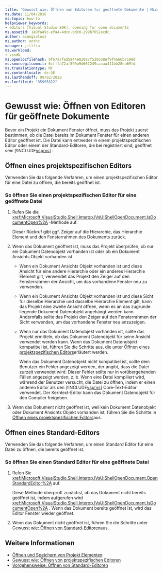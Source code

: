 ```yaml
---
title: 'Gewusst wie: Öffnen von Editoren für geöffnete Dokumente | Microsoft-Dokumentation'
ms.date: 11/04/2016
ms.topic: how-to
helpviewer_keywords:
- editors [Visual Studio SDK], opening for open documents
ms.assetid: 1a0fa49c-efa4-4dcc-bdc0-299b7052acdc
author: acangialosi
ms.author: anthc
manager: jillfra
ms.workload:
- vssdk
ms.openlocfilehash: 0f67a7fad5944e82087f520508ef9f4a66b7109d
ms.sourcegitcommit: 6cfffa72af599a9d667249caaaa411bb28ea69fd
ms.translationtype: MT
ms.contentlocale: de-DE
ms.lasthandoff: 09/02/2020
ms.locfileid: "85905812"
---
```

# <a name="how-to-open-editors-for-open-documents"></a>Gewusst wie: Öffnen von Editoren für geöffnete Dokumente
Bevor ein Projekt ein Dokument Fenster öffnet, muss das Projekt zuerst bestimmen, ob die Datei bereits im Dokument Fenster für einen anderen Editor geöffnet ist. Die Datei kann entweder in einem projektspezifischen Editor oder einem der Standard-Editoren, die bei registriert sind, geöffnet sein [!INCLUDE[vsprvs](../code-quality/includes/vsprvs_md.md)] .

## <a name="open-a-project-specific-editor"></a>Öffnen eines projektspezifischen Editors
 Verwenden Sie das folgende Verfahren, um einen projektspezifischen Editor für eine Datei zu öffnen, die bereits geöffnet ist.

### <a name="to-open-a-project-specific-editor-for-an-open-file"></a>So öffnen Sie einen projektspezifischen Editor für eine geöffnete Datei

1. Rufen Sie die <xref:Microsoft.VisualStudio.Shell.Interop.IVsUIShellOpenDocument.IsDocumentOpen%2A> -Methode auf.

    Dieser Rückruf gibt ggf. Zeiger auf die Hierarchie, das Hierarchie Element und den Fensterrahmen des Dokuments zurück.

2. Wenn das Dokument geöffnet ist, muss das Projekt überprüfen, ob nur ein Dokument Datenobjekt vorhanden ist oder ob ein Dokument Ansichts Objekt vorhanden ist.

   - Wenn ein Dokument Ansichts Objekt vorhanden ist und diese Ansicht für eine andere Hierarchie oder ein anderes Hierarchie Element gilt, verwendet das Projekt den Zeiger auf den Fensterrahmen der Ansicht, um das vorhandene Fenster neu zu verwenden.

   - Wenn ein Dokument Ansichts Objekt vorhanden ist und diese Sicht für dieselbe Hierarchie und dasselbe Hierarchie Element gilt, kann das Projekt eine zweite Ansicht öffnen, wenn es an das zugrunde liegende Dokument Datenobjekt angehängt werden kann. Andernfalls sollte das Projekt den Zeiger auf den Fensterrahmen der Sicht verwenden, um das vorhandene Fenster neu anzuzeigen.

   - Wenn nur das Dokument Datenobjekt vorhanden ist, sollte das Projekt ermitteln, ob das Dokument Datenobjekt für seine Ansicht verwendet werden kann. Wenn das Dokument Datenobjekt kompatibel ist, führen Sie die Schritte aus, die unter [Öffnen eines projektspezifischen Editors](../extensibility/how-to-open-project-specific-editors.md)erläutert werden.

     Wenn das Dokument Datenobjekt nicht kompatibel ist, sollte dem Benutzer ein Fehler angezeigt werden, der angibt, dass die Datei zurzeit verwendet wird. Dieser Fehler sollte nur in vorübergehenden Fällen angezeigt werden, z. b. Wenn eine Datei kompiliert wird, während der Benutzer versucht, die Datei zu öffnen, indem er einen anderen Editor als den [!INCLUDE[vsprvs](../code-quality/includes/vsprvs_md.md)] Core-Text-Editor verwendet. Der Kerntext-Editor kann das Dokument Datenobjekt für den Compiler freigeben.

3. Wenn das Dokument nicht geöffnet ist, weil kein Dokument Datenobjekt oder Dokument Ansichts Objekt vorhanden ist, führen Sie die Schritte in [Öffnen eines projektspezifischen Editors](../extensibility/how-to-open-project-specific-editors.md)aus.

## <a name="open-a-standard-editor"></a>Öffnen eines Standard-Editors
 Verwenden Sie das folgende Verfahren, um einen Standard Editor für eine Datei zu öffnen, die bereits geöffnet ist.

### <a name="to-open-a-standard-editor-for-an-open-file"></a>So öffnen Sie einen Standard Editor für eine geöffnete Datei

1. Rufen Sie <xref:Microsoft.VisualStudio.Shell.Interop.IVsUIShellOpenDocument.OpenStandardEditor%2A> auf.

     Diese Methode überprüft zunächst, ob das Dokument nicht bereits geöffnet ist, indem aufgerufen wird <xref:Microsoft.VisualStudio.Shell.Interop.IVsUIShellOpenDocument.IsDocumentOpen%2A> . Wenn das Dokument bereits geöffnet ist, wird das Editor Fenster wieder geöffnet.

2. Wenn das Dokument nicht geöffnet ist, führen Sie die Schritte unter Gewusst [wie: Öffnen von Standard-Editoren](../extensibility/how-to-open-standard-editors.md)aus.

## <a name="see-also"></a>Weitere Informationen
- [Öffnen und Speichern von Projekt Elementen](../extensibility/internals/opening-and-saving-project-items.md)
- [Gewusst wie: Öffnen von projektspezifischen Editoren](../extensibility/how-to-open-project-specific-editors.md)
- [Vorgehensweise: Öffnen von Standard-Editoren](../extensibility/how-to-open-standard-editors.md)
